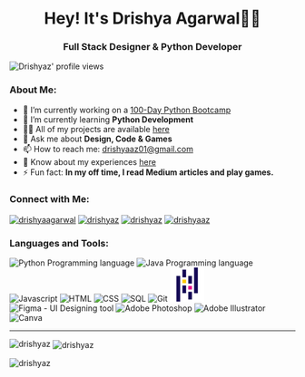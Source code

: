 
<h1 align="center">Hey! It's Drishya Agarwal🙋‍♀️</h1>

<h3 align="center">Full Stack Designer & Python Developer</h3> 
<!-- **Drishyaz/Drishyaz** is a ✨ _special_ ✨ repository because its `README.md` (this file) appears on your GitHub profile -->
<p align="left"> <img src="https://komarev.com/ghpvc/?username=drishyaz&label=Profile%20views&color=0e75b6&style=flat" alt="Drishyaz' profile views" /> </p>

### About Me:
- 🔭 I’m currently working on a <a href="https://github.com/Drishyaz/100-Day-Python-Bootcamp">100-Day Python Bootcamp</a>
- 🌱 I’m currently learning **Python Development**
- 👨‍💻 All of my projects are available <a href="https://github.com/Drishyaz?tab=repositories" target="_blank">here</a>
- 💬 Ask me about **Design, Code & Games**
- 📫 How to reach me: <a href="mailto:drishyaaz01@gmail.com">drishyaaz01@gmail.com</a>
- 📄 Know about my experiences <a href="https://drive.google.com/drive/folders/1cmoeWapV4FEle5UEK5l3n1UwXvCoS7u4?usp=sharing" target="_blank">here</a>
- ⚡ Fun fact: **In my off time, I read Medium articles and play games.**

### Connect with Me:
<p align="left">
<a href="https://linkedin.com/in/drishyaagarwal" target="blank"><img align="center" src="https://raw.githubusercontent.com/rahuldkjain/github-profile-readme-generator/master/src/images/icons/Social/linked-in-alt.svg" alt="drishyaagarwal" height="30" width="40" /></a>
<a href="https://dribbble.com/drishyaz" target="blank"><img align="center" src="https://raw.githubusercontent.com/rahuldkjain/github-profile-readme-generator/master/src/images/icons/Social/dribbble.svg" alt="drishyaz" height="30" width="40" /></a>
<a href="https://www.behance.net/drishyaz" target="blank"><img align="center" src="https://raw.githubusercontent.com/rahuldkjain/github-profile-readme-generator/master/src/images/icons/Social/behance.svg" alt="drishyaz" height="30" width="40" /></a>
<a href="https://www.codechef.com/users/drishyaaz" target="blank"><img align="center" src="https://cdn.jsdelivr.net/npm/simple-icons@3.1.0/icons/codechef.svg" alt="drishyaaz" height="30" width="40" /></a>
</p>

### Languages and Tools:
<p align="left">
<img src="https://github.com/Drishyaz/Drishyaz/assets/106886727/1a45609c-b282-489b-ab4a-f669df8765f0" alt="Python Programming language" width="60" height="60">
<img src="https://github.com/Drishyaz/Drishyaz/assets/106886727/d4f5c27a-26b8-4bef-98af-48d35cc259c8" alt="Java Programming language" width="60" height="60">
<img src="https://github.com/Drishyaz/Drishyaz/assets/106886727/b0ae01f6-166d-46eb-914f-70238facd05c" alt="Javascript" width="60" height="60"/>
<img src="https://github.com/Drishyaz/Drishyaz/assets/106886727/cb553ecc-960c-413d-907a-98e90a395f93" alt="HTML" width="60" height="60">
<img src="https://github.com/Drishyaz/Drishyaz/assets/106886727/e703a655-04e1-4fdb-b1c1-46e96f71d7b0" alt="CSS" width="60" height="60">
<img src="https://github.com/Drishyaz/Drishyaz/assets/106886727/95e77655-c014-422e-91e7-ebe055965956" alt="SQL" width="60" height="60">
<img src="https://skillicons.dev/icons?i=git" alt="Git" width="60" height="60"/>
<img src="https://raw.githubusercontent.com/devicons/devicon/2ae2a900d2f041da66e950e4d48052658d850630/icons/pandas/pandas-original.svg" alt="pandas" width="60" height="60"/>
<img src="https://github.com/Drishyaz/Drishyaz/assets/106886727/7cc2cad2-3c00-4e1d-86d3-e821c983f8f1" alt="Figma - UI Designing tool" width="60" height="60">
<img src="https://github.com/Drishyaz/Drishyaz/assets/106886727/d41dfc58-7fb2-4436-92dd-7f8030159726" alt="Adobe Photoshop" width="60" height="60">
<img src="https://github.com/Drishyaz/Drishyaz/assets/106886727/a42ffa99-2a8d-4ab9-94c7-daf23745fe8a" alt="Adobe Illustrator" width="60" height="60">
<img src="https://cdn.simpleicons.org/canva/00C4CC" alt="Canva" width="60" height="60">
</p>

<hr>
<p><img align="left" src="https://github-readme-stats.vercel.app/api/top-langs?username=drishyaz&show_icons=true&locale=en&layout=compact" alt="drishyaz" /></p>
<p>&nbsp;<img align="center" src="https://github-readme-stats.vercel.app/api?username=drishyaz&show_icons=true&locale=en" alt="drishyaz" /></p>
<p><img align="center" src="https://github-readme-streak-stats.herokuapp.com/?user=drishyaz&" alt="drishyaz" /></p>
